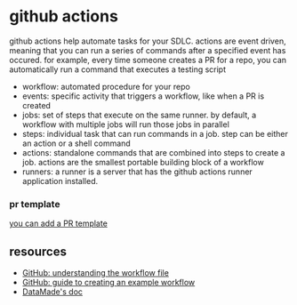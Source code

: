 # github actions


github actions help automate tasks for your SDLC. actions are event driven, meaning that you can run a series of commands after a specified event has occured. for example, every time someone creates a PR for a repo, you can automatically run a command that executes a testing script
- workflow: automated procedure for your repo
- events: specific activity that triggers a workflow, like when a PR is created
- jobs: set of steps that execute on the same runner. by default, a workflow with multiple jobs will run those jobs in parallel
- steps: individual task that can run commands in a job. step can be either an action or a shell command
- actions: standalone commands that are combined into steps to create a job. actions are the smallest portable building block of a workflow
- runners: a runner is a server that has the github actions runner application installed. 


### pr template
[you can add a PR template](https://docs.github.com/en/github/building-a-strong-community/creating-a-pull-request-template-for-your-repository)



## resources
- [GitHub: understanding the workflow file](https://docs.github.com/en/actions/learn-github-actions/introduction-to-github-actions#understanding-the-workflow-file)
- [GitHub: guide to creating an example workflow](https://docs.github.com/en/actions/learn-github-actions/introduction-to-github-actions#create-an-example-workflow)
- [DataMade's doc](https://github.com/datamade/how-to/blob/master/ci/github-actions.md)
